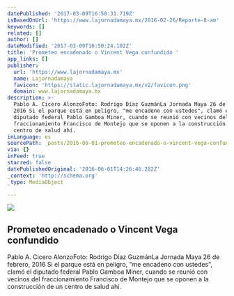 ```yaml
---
datePublished: '2017-03-09T16:50:31.719Z'
isBasedOnUrl: 'https://www.lajornadamaya.mx/2016-02-26/Reporte-8-am'
keywords: []
related: []
author: []
dateModified: '2017-03-09T16:50:24.102Z'
title: 'Prometeo encadenado o Vincent Vega confundido '
app_links: []
publisher:
  url: 'https://www.lajornadamaya.mx'
  name: Lajornadamaya
  favicon: 'https://static.lajornadamaya.mx/v2/favicon.png'
  domain: www.lajornadamaya.mx
description: >-
  Pablo A. Cicero AlonzoFoto: Rodrigo Díaz GuzmánLa Jornada Maya 26 de febrero,
  2016 Si el parque está en peligro, "me encadeno con ustedes", clamó el
  diputado federal Pablo Gamboa Miner, cuando se reunió con vecinos del
  fraccionamiento Francisco de Montejo que se oponen a la construcción de un
  centro de salud ahí.
inLanguage: es
sourcePath: _posts/2016-06-01-prometeo-encadenado-o-vincent-vega-confundido.md
via: {}
inFeed: true
starred: false
datePublishedOriginal: '2016-06-01T14:26:46.282Z'
_context: 'http://schema.org'
_type: MediaObject

---
```

<article style=""><img src="https://s3-us-west-2.amazonaws.com/the-grid-img/p/ee5a7472f20f0293faecc4820b3716a7a7f3730f.jpg" /><h1>Prometeo encadenado o Vincent Vega confundido </h1><p>Pablo A. Cicero AlonzoFoto: Rodrigo Díaz GuzmánLa Jornada Maya 26 de febrero, 2016 Si el parque está en peligro, "me encadeno con ustedes", clamó el diputado federal Pablo Gamboa Miner, cuando se reunió con vecinos del fraccionamiento Francisco de Montejo que se oponen a la construcción de un centro de salud ahí.</p></article>